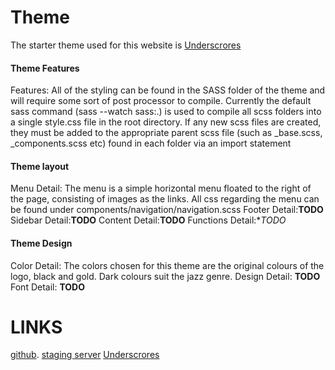 # Theme
The starter theme used for this website is [Underscrores](https://underscores.me/)

#### Theme Features
Features: All of the styling can be found in the SASS folder of the theme and will require some sort of post processor to compile. Currently the default sass command (sass --watch sass:.) is used to compile all scss folders into a single style.css file in the root directory. 
If any new scss files are created, they must be added to the appropriate parent scss file (such as _base.scss, _components.scss etc) found in each folder via an import statement

#### Theme layout
Menu Detail: The menu is a simple horizontal menu floated to the right of the page, consisting of images as the links. All css regarding the menu can be found under components/navigation/navigation.scss
Footer Detail:**TODO**
Sidebar Detail:**TODO**
Content Detail:**TODO**
Functions Detail:**TODO*

#### Theme Design
Color Detail:   The colors chosen for this theme are the original colours of the logo, black and gold. Dark colours suit the jazz genre. 
Design Detail:   **TODO**
Font Detail:   **TODO**

# LINKS
[github](https://github.com/cp3402-students/cp3402-2022-1-site-team05.git). 
[staging server](http://54.206.45.130/wp-admin/about.php) 
[Underscrores](https://underscores.me/)
